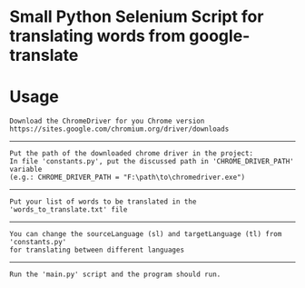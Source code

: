 # Small Python Selenium Script for translating words from google-translate

# Usage

    Download the ChromeDriver for you Chrome version
    https://sites.google.com/chromium.org/driver/downloads

___

    Put the path of the downloaded chrome driver in the project:
    In file 'constants.py', put the discussed path in 'CHROME_DRIVER_PATH' variable
    (e.g.: CHROME_DRIVER_PATH = "F:\path\to\chromedriver.exe")

___

    Put your list of words to be translated in the 'words_to_translate.txt' file

___

    You can change the sourceLanguage (sl) and targetLanguage (tl) from 'constants.py'
    for translating between different languages

___

    Run the 'main.py' script and the program should run.
